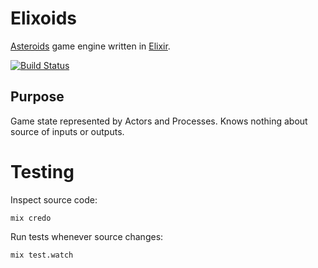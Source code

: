# Elixoids

[Asteroids][1] game engine written in [Elixir][2].

[![Build Status](https://travis-ci.org/devstopfix/elixoids.svg?branch=master)](https://travis-ci.org/devstopfix/elixoids)

## Purpose

Game state represented by Actors and Processes. Knows nothing about source of inputs or outputs.

# Testing

Inspect source code:

    mix credo

Run tests whenever source changes:

    mix test.watch



[1]: https://en.wikipedia.org/wiki/Asteroids_(video_game)
[2]: http://elixir-lang.org/
